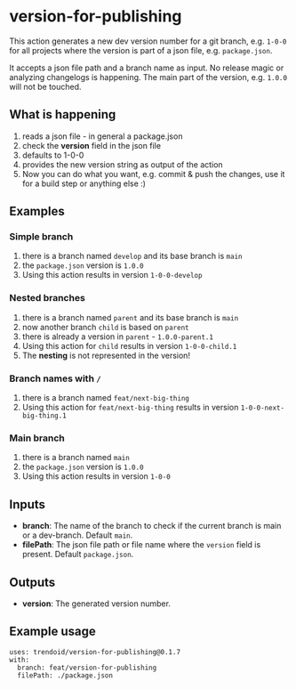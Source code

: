 # version-for-publishing

This action generates a new dev version number for a git branch, e.g. `1-0-0` for all projects where the version is part of a json file, e.g. `package.json`.

It accepts a json file path and a branch name as input.
No release magic or analyzing changelogs is happening.
The main part of the version, e.g. `1.0.0` will not be touched. 

## What is happening

1.   reads a json file - in general a package.json
2.   check the **version** field in the json file
3.   defaults to 1-0-0
6.   provides the new version string as output of the action
7.   Now you can do what you want, e.g. commit & push the changes, use it for a build step or anything else :)

## Examples

### Simple branch

1.   there is a branch named `develop` and its base branch is `main`
2.   the `package.json` version is `1.0.0`
3.   Using this action results in version `1-0-0-develop`

### Nested branches

1.   there is a branch named `parent` and its base branch is `main`
2.   now another branch `child` is based on `parent`
3.   there is already a version in `parent` - `1.0.0-parent.1`
4.   Using this action for `child` results in version `1-0-0-child.1`
5.   The **nesting** is not represented in the version!

### Branch names with `/`

1.   there is a branch named `feat/next-big-thing`
2.   Using this action for `feat/next-big-thing` results in version `1-0-0-next-big-thing.1`

### Main branch

1.   there is a branch named `main`
2.   the `package.json` version is `1.0.0`
3.   Using this action results in version `1-0-0`

## Inputs

- **branch**: The name of the branch to check if the current branch is main or a dev-branch. Default `main`.
- **filePath**: The json file path or file name where the `version` field is present. Default `package.json`.

## Outputs

- **version**: The generated version number.

## Example usage

```
uses: trendoid/version-for-publishing@0.1.7
with:
  branch: feat/version-for-publishing
  filePath: ./package.json
```
